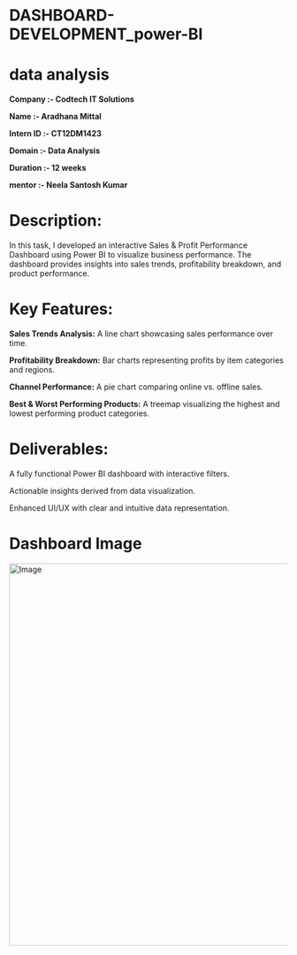 # DASHBOARD-DEVELOPMENT_power-BI

# data analysis
**Company :- Codtech IT Solutions**

**Name :- Aradhana Mittal**

**Intern ID :- CT12DM1423**

**Domain :- Data Analysis**

**Duration :- 12 weeks**

**mentor :- Neela Santosh Kumar**

# Description:

In this task, I developed an interactive Sales & Profit Performance Dashboard using Power BI to visualize business performance. The dashboard provides insights into sales trends, profitability breakdown, and product performance.

# Key Features:

**Sales Trends Analysis:** A line chart showcasing sales performance over time.

**Profitability Breakdown:** Bar charts representing profits by item categories and regions.

**Channel Performance:** A pie chart comparing online vs. offline sales.

**Best & Worst Performing Products:** A treemap visualizing the highest and lowest performing product categories.

# Deliverables:

A fully functional Power BI dashboard with interactive filters.

Actionable insights derived from data visualization.

Enhanced UI/UX with clear and intuitive data representation.

# Dashboard Image
<img width="1192" height="691" alt="Image" src="https://github.com/user-attachments/assets/43c0aacd-57f6-4a8f-92e6-a202385a9eba" />
